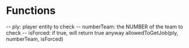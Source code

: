 # Functions 

-- ply: player entity to check
-- numberTeam: the NUMBER of the team to check
-- isForced: if true, will return true anyway
allowedToGetJob(ply, numberTeam, isForced)
